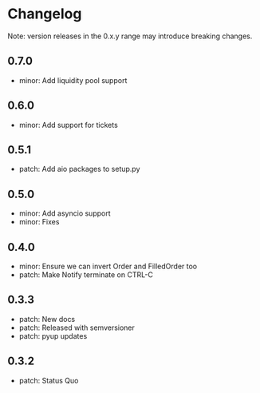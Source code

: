 # Changelog
Note: version releases in the 0.x.y range may introduce breaking changes.

## 0.7.0

- minor: Add liquidity pool support

## 0.6.0

- minor: Add support for tickets

## 0.5.1

- patch: Add aio packages to setup.py

## 0.5.0

- minor: Add asyncio support
- minor: Fixes

## 0.4.0

- minor: Ensure we can invert Order and FilledOrder too
- patch: Make Notify terminate on CTRL-C

## 0.3.3

- patch: New docs
- patch: Released with semversioner
- patch: pyup updates

## 0.3.2

- patch: Status Quo

